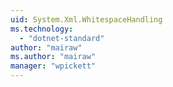 ```yaml
---
uid: System.Xml.WhitespaceHandling
ms.technology: 
  - "dotnet-standard"
author: "mairaw"
ms.author: "mairaw"
manager: "wpickett"
---
```

